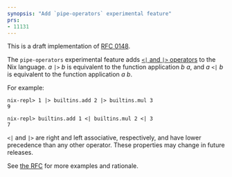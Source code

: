 ```yaml
---
synopsis: "Add `pipe-operators` experimental feature"
prs:
- 11131
---
```


This is a draft implementation of [RFC 0148](https://github.com/NixOS/rfcs/pull/148).

The `pipe-operators` experimental feature adds [`<|` and `|>` operators][pipe operators] to the Nix language.
*a* `|>` *b* is equivalent to the function application *b* *a*, and
*a* `<|` *b* is equivalent to the function application *a* *b*.

For example:

```
nix-repl> 1 |> builtins.add 2 |> builtins.mul 3
9

nix-repl> builtins.add 1 <| builtins.mul 2 <| 3
7
```

`<|` and `|>` are right and left associative, respectively, and have lower precedence than any other operator.
These properties may change in future releases.

See [the RFC](https://github.com/NixOS/rfcs/pull/148) for more examples and rationale.

[pipe operators]: @docroot@/language/operators.md#pipe-operators
